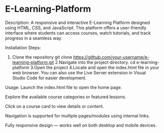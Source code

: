# E-Learning-Platform

Description:
A responsive and interactive E-Learning Platform designed using HTML, CSS, and JavaScript.
This platform offers a user-friendly interface where students can access courses, watch tutorials, and track progress in a seamless way.

Installation Steps:
  1. Clone the repository
       git clone https://github.com/your-username/e-learning-platform.git
  2.Navigate into the project directory.
       cd e-learning-platform
  3.Open the project
  4.Locate and open the index.html file in your web browser. You can also use the Live Server extension in Visual Studio Code for easier development.

Usage:
Launch the index.html file to open the home page.

Explore the available course categories or featured lessons.

Click on a course card to view details or content.

Navigation is supported for multiple pages/modules using internal links.

Fully responsive design — works well on both desktop and mobile devices.
